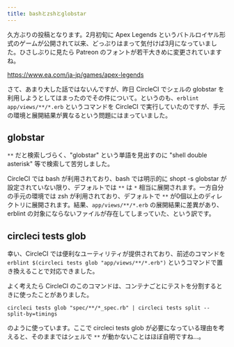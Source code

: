 ```yaml
---
title: bashとzshとglobstar
---
```


久方ぶりの投稿となります。2月初旬に Apex Legends というバトルロイヤル形式のゲームが公開されて以来、どっぷりはまって気付けば3月になっていました。ひさしぶりに見たら Patreon のフォントが若干大きめに変更されていますね。

<https://www.ea.com/ja-jp/games/apex-legends>

さて、あまり大した話ではないんですが、昨日 CircleCI でシェルの globstar を利用しようとしてはまったのでその件について。というのも、`erblint app/views/**/*.erb` というコマンドを CircleCI で実行していたのですが、手元の環境と展開結果が異なるという問題にはまっていました。

## globstar

`**` だと検索しづらく、"globstar" という単語を見出すのに "shell double asterisk" 等で検索して苦労しました。

CircleCI では bash が利用されており、bash では明示的に shopt -s globstar が設定されていない限り、デフォルトでは `**` は `*` 相当に展開されます。一方自分の手元の環境では zsh が利用されており、デフォルトで `**` が0個以上のディレクトリに展開されます。結果、`app/views/**/*.erb` の展開結果に差異があり、erblint の対象にならないファイルが存在してしまっていた、という訳です。

## circleci tests glob

幸い、CircleCI では便利なユーティリティが提供されており、前述のコマンドを `erblint $(circleci tests glob "app/views/**/*.erb")` というコマンドで置き換えることで対応できました。

よく考えたら CircleCI のこのコマンドは、コンテナごとにテストを分割するときに使ったことがありました。

```
circleci tests glob "spec/**/*_spec.rb" | circleci tests split --split-by=timings
```

のように使っています。ここで circleci tests glob が必要になっている理由を考えると、そのままではシェルで `**` が動かないことはほぼ自明ですね…。

